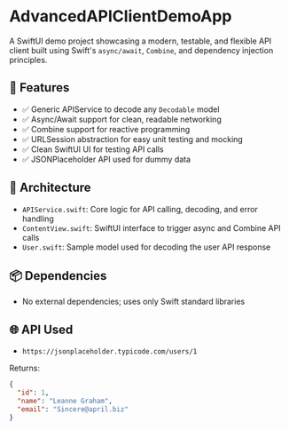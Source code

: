 # AdvancedAPIClientDemoApp

A SwiftUI demo project showcasing a modern, testable, and flexible API client built using Swift's `async/await`, `Combine`, and dependency injection principles.

## 🚀 Features

- ✅ Generic APIService to decode any `Decodable` model
- ✅ Async/Await support for clean, readable networking
- ✅ Combine support for reactive programming
- ✅ URLSession abstraction for easy unit testing and mocking
- ✅ Clean SwiftUI UI for testing API calls
- ✅ JSONPlaceholder API used for dummy data

## 🧱 Architecture

- `APIService.swift`: Core logic for API calling, decoding, and error handling
- `ContentView.swift`: SwiftUI interface to trigger async and Combine API calls
- `User.swift`: Sample model used for decoding the user API response

## 📦 Dependencies

- No external dependencies; uses only Swift standard libraries

## 🌐 API Used

- `https://jsonplaceholder.typicode.com/users/1`

Returns:

```json
{
  "id": 1,
  "name": "Leanne Graham",
  "email": "Sincere@april.biz"
}
```
